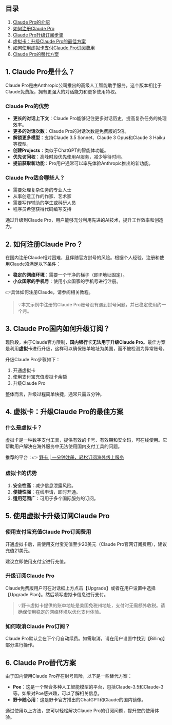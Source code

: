 ## 目录
1. [Claude Pro的介绍](#1claude-pro是什么)
2. [如何注册Claude Pro](#2如何注册claude-pro)
3. [Claude Pro升级订阅步骤](#3claude-pro国内如何升级订阅)
4. [虚拟卡：升级Claude Pro的最佳方案](#4虚拟卡升级订阅claude-pro)
5. [如何使用虚拟卡支付Claude Pro订阅费用](#5使用虚拟卡升级订阅claude-pro)
6. [Claude Pro的替代方案](#6claude-pro替代方案)

## 1. Claude Pro是什么？

Claude Pro是由Anthropic公司推出的高级人工智能助手服务，这个版本相比于Claude免费版，拥有更强大的对话能力和更多使用特权。

### Claude Pro的优势
- **更长的对话上下文**：Claude Pro能够记住更多对话历史，提高复杂任务的处理效率。
- **更多的对话次数**：Claude Pro的对话次数是免费版的5倍。
- **解锁更多模型**：支持Claude 3.5 Sonnet、Claude 3 Opus和Claude 3 Haiku等模型。
- **创建Projects**：类似于ChatGPT的智能体功能。
- **优先访问权**：高峰时段优先使用AI服务，减少等待时间。
- **提前获取新功能**：Pro用户通常可以率先体验Anthropic推出的新功能。

### Claude Pro适合哪些人？
- 需要处理复杂任务的专业人士
- 从事创意工作的作家、艺术家
- 需要写作辅助的学生或科研人员
- 程序员希望获得代码编写支持

通过升级到Claude Pro，用户能够充分利用先进的AI技术，提升工作效率和创造力。

## 2. 如何注册Claude Pro？

在国内注册Claude相对困难，且伴随官方封号的风险。根据个人经验，注册和使用Claude须满足以下条件：

- **稳定的网络环境**：需要一个干净的梯子（即IP地址固定）。
- **小众国家的手机号**：使用小众国家的手机号进行注册。

👉具体如何注册Claude，请参阅相关教程。

> 💡本文示例中注册的Claude Pro账号没有遇到封号问题，并已稳定使用约一个月。

## 3. Claude Pro国内如何升级订阅？

现阶段，由于Claude官方限制，**国内银行卡无法用于升级Claude Pro**。最佳方案是利用**虚拟卡**进行升级，这样可以确保账单地址为美国，而不被检测为异常账号。

升级Claude Pro步骤如下：
1. 开通虚拟卡
2. 使用支付宝充值虚拟卡余额
3. 升级Claude Pro

整体而言，升级过程简单快捷，通常只需五分钟。

## 4. 虚拟卡：升级Claude Pro的最佳方案

### 什么是虚拟卡？
虚拟卡是一种数字支付工具，提供有效的卡号、有效期和安全码，可在线使用。它帮助用户解决在海外服务中无法使用国内支付工具的问题。

推荐的平台：👉 [野卡 | 一分钟注册，轻松订阅海外线上服务](https://bit.ly/bewildcard)

### 虚拟卡的优势
1. **安全性高**：减少信息泄露风险。
2. **便捷性强**：在线申请，即时开通。
3. **适用范围广**：可用于多个国际服务的订阅。

## 5. 使用虚拟卡升级订阅Claude Pro

### 使用支付宝充值Claude Pro订阅费用
开通虚拟卡后，需使用支付宝充值至少20美元（Claude Pro官网订阅费用），建议充值21美元。

建议立即使用支付宝进行充值。

### 升级订阅Claude Pro
Claude免费版用户可在对话框上方点击【Upgrade】或者在用户设置中选择【Upgrade Plan】。然后填写虚拟卡信息进行支付。

> 💡野卡虚拟卡提供的账单地址是美国免税州地址，支付时无需额外收税。请确保使用稳定的网络环境以优化支付体验。

### 如何取消Claude Pro订阅？
Claude Pro默认会在下个月自动续费。如需取消，请在用户设置中找到【Billing】部分进行操作。

## 6. Claude Pro替代方案

由于国内使用Claude Pro存在封号风险，以下是一些替代方案：

- **Poe**：这是一个聚合多种人工智能模型的平台，包括Claude-3.5和Claude-3等。如果对Poe感兴趣，可以了解相关信息。
- **野卡随心用**：这是野卡官方推出的ChatGPT和Claude的国内镜像。

通过使用以上方法，您可以轻松解决Claude Pro的订阅问题，提升您的使用体验。